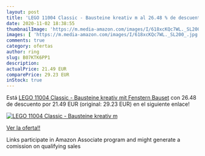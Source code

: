 ```yaml
---
layout: post
title: 'LEGO 11004 Classic - Bausteine kreativ m al 26.48 % de descuento'
date: 2020-11-02 18:38:55
thumbnailImage: 'https://m.media-amazon.com/images/I/618xcKQc7WL._SL200_.jpg'
images: [ 'https://m.media-amazon.com/images/I/618xcKQc7WL._SL200_.jpg' ]
comments: true
category: ofertas
author: ring
slug: B07KTK6PP1
description:
actualPrice: 21.49 EUR
comparePrice: 29.23 EUR
inStock: true
---
```


Está [LEGO 11004 Classic - Bausteine kreativ mit Fenstern  Bauset](https://www.amazon.de/dp/B07KTK6PP1/?tag=tolees0ca-21) con 26.48 de descuento por 21.49 EUR (original: 29.23 EUR) en el siguiente enlace!

[![LEGO 11004 Classic - Bausteine kreativ m](https://m.media-amazon.com/images/I/618xcKQc7WL._SL200_.jpg)](https://www.amazon.de/dp/B07KTK6PP1/?tag=tolees0ca-21)

[Ver la oferta!!](https://www.amazon.de/dp/B07KTK6PP1/?tag=tolees0ca-21)

Links participate in Amazon Associate program and might generate a comission on qualifying sales


